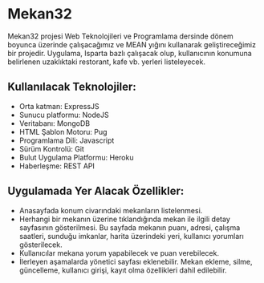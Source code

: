 # Mekan32
Mekan32 projesi Web Teknolojileri ve Programlama dersinde dönem boyunca üzerinde çalışacağımız ve MEAN yığını kullanarak geliştireceğimiz bir projedir. Uygulama, Isparta bazlı çalışacak olup, kullanıcının konumuna belirlenen uzaklıktaki restorant, kafe vb. yerleri listeleyecek.

## Kullanılacak Teknolojiler:
* Orta katman: ExpressJS
* Sunucu platformu: NodeJS
* Veritabanı: MongoDB
* HTML Şablon Motoru: Pug
* Programlama Dili: Javascript
* Sürüm Kontrolü: Git
* Bulut Uygulama Platformu: Heroku
* Haberleşme: REST API

## Uygulamada Yer Alacak Özellikler:
* Anasayfada konum civarındaki mekanların listelenmesi.
* Herhangi bir mekanın üzerine tıklandığında mekan ile ilgili detay sayfasının gösterilmesi. Bu sayfada mekanın puanı, adresi, çalışma saatleri, sunduğu imkanlar, harita üzerindeki yeri, kullanıcı yorumları gösterilecek.
* Kullanıcılar mekana yorum yapabilecek ve puan verebilecek.
* İlerleyen aşamalarda yönetici sayfası eklenebilir. Mekan ekleme, silme, güncelleme, kullanıcı girişi, kayıt olma özellikleri dahil edilebilir.


